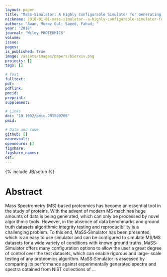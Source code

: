 ```yaml
---
layout: paper
title: "MaSS‐Simulator: A Highly Configurable Simulator for Generating MS/MS Datasets for Benchmarking of Proteomics Algorithms"
nickname: 2018-01-01-mass‐simulator--a-highly-configurable-simulator-for-generating-ms-ms-datasets-for-benchmarking-of-proteomics-algorithms
authors: "Awan, Muaaz Gul; Saeed, Fahad; "
year: "2018"
journal: "Wiley PROTEOMICS"
volume: 
issue:
pages: 
is_published: True
image: /assets/images/papers/biorxiv.png
projects: []
tags: []

# Text
fulltext:
pdf:
pdflink:
pmcid:
preprint: 
supplement:

# Links
doi: "10.1002/pmic.201800206"
pmid:

# Data and code
github: []
neurovault:
openneuro: []
figshare:
figshare_names:
osf:
---
```

{% include JB/setup %}

# Abstract

Mass Spectrometry (MS)‐based proteomics has become an essential tool in the study of proteins. With the advent of modern MS machines huge amounts of data is being generated, which can only be processed by novel algorithmic tools. However, in the absence of data benchmarks and ground truth datasets algorithmic integrity testing and reproducibility is a challenging problem. To this end, MaSS‐Simulator has been presented, which is an easy to use simulator and can be configured to simulate MS/MS datasets for a wide variety of conditions with known ground truths. MaSS‐Simulator offers many configuration options to allow the user a great degree of control over the test datasets, which can enable rigorous and large‐ scale testing of any proteomics algorithm. MaSS‐Simulator is assessed by comparing its performance against experimentally generated spectra and spectra obtained from NIST collections of …
